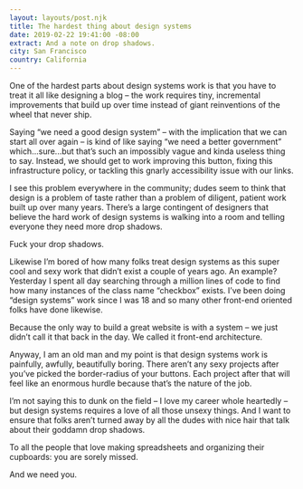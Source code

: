 ```yaml
---
layout: layouts/post.njk
title: The hardest thing about design systems
date: 2019-02-22 19:41:00 -08:00
extract: And a note on drop shadows.
city: San Francisco
country: California
---
```


One of the hardest parts about design systems work is that you have to treat it all like designing a blog – the work requires tiny, incremental improvements that build up over time instead of giant reinventions of the wheel that never ship.

Saying “we need a good design system” – with the implication that we can start all over again – is kind of like saying “we need a better government” which...sure...but that’s such an impossibly vague and kinda useless thing to say. Instead, we should get to work improving this button, fixing this infrastructure policy, or tackling this gnarly accessibility issue with our links.

I see this problem everywhere in the community; dudes seem to think that design is a problem of taste rather than a problem of diligent, patient work built up over many years. There’s a large contingent of designers that believe the hard work of design systems is walking into a room and telling everyone they need more drop shadows.

Fuck your drop shadows.

Likewise I’m bored of how many folks treat design systems as this super cool and sexy work that didn’t exist a couple of years ago. An example? Yesterday I spent all day searching through a million lines of code to find how many instances of the class name “checkbox” exists. I’ve been doing “design systems” work since I was 18 and so many other front-end oriented folks have done likewise.

Because the only way to build a great website is with a system – we just didn’t call it that back in the day. We called it front-end architecture.

Anyway, I am an old man and my point is that design systems work is painfully, awfully, beautifully boring. There aren’t any sexy projects after you’ve picked the border-radius of your buttons. Each project after that will feel like an enormous hurdle because that’s the nature of the job.

I’m not saying this to dunk on the field – I love my career whole heartedly – but design systems requires a love of all those unsexy things. And I want to ensure that folks aren’t turned away by all the dudes with nice hair that talk about their goddamn drop shadows.

To all the people that love making spreadsheets and organizing their cupboards: you are sorely missed.

And we need you.
